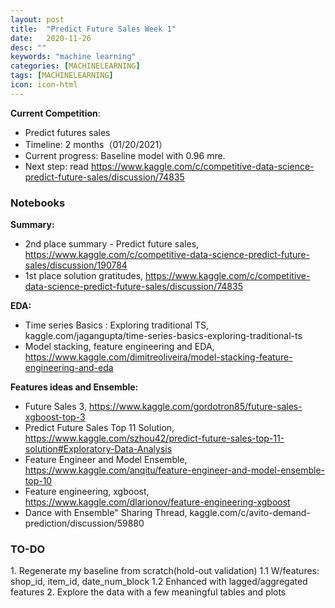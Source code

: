 ```yaml
---
layout: post
title:  "Predict Future Sales Week 1"
date:   2020-11-26
desc: ""
keywords: "machine learning"
categories: [MACHINELEARNING]
tags: [MACHINELEARNING]
icon: icon-html
---
```


__Current Competition__:
* Predict futures sales
* Timeline: 2 months（01/20/2021）
* Current progress: Baseline model with 0.96 mre.
* Next step: read https://www.kaggle.com/c/competitive-data-science-predict-future-sales/discussion/74835


<h3>Notebooks</h3>

__Summary:__
* 2nd place summary - Predict future sales, https://www.kaggle.com/c/competitive-data-science-predict-future-sales/discussion/190784
* 1st place solution gratitudes, https://www.kaggle.com/c/competitive-data-science-predict-future-sales/discussion/74835

__EDA:__
* Time series Basics : Exploring traditional TS, kaggle.com/jagangupta/time-series-basics-exploring-traditional-ts
* Model stacking, feature engineering and EDA, https://www.kaggle.com/dimitreoliveira/model-stacking-feature-engineering-and-eda

__Features ideas and Ensemble:__
* Future Sales 3, https://www.kaggle.com/gordotron85/future-sales-xgboost-top-3
* Predict Future Sales Top 11 Solution, https://www.kaggle.com/szhou42/predict-future-sales-top-11-solution#Exploratory-Data-Analysis
* Feature Engineer and Model Ensemble, https://www.kaggle.com/anqitu/feature-engineer-and-model-ensemble-top-10
* Feature engineering, xgboost, https://www.kaggle.com/dlarionov/feature-engineering-xgboost
* Dance with Ensemble" Sharing Thread, kaggle.com/c/avito-demand-prediction/discussion/59880

<h3>TO-DO</h3>
1. Regenerate my baseline from scratch(hold-out validation)
1.1 W/features: shop_id, item_id, date_num_block
1.2 Enhanced with lagged/aggregated features
2. Explore the data with a few meaningful tables and plots
